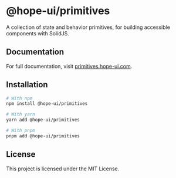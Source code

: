 # @hope-ui/primitives

A collection of state and behavior primitives, for building accessible components with SolidJS.

## Documentation

For full documentation, visit [primitives.hope-ui.com](https://primitives.hope-ui.com/).

## Installation

```sh
# With npm
npm install @hope-ui/primitives

# With yarn
yarn add @hope-ui/primitives

# With pnpm
pnpm add @hope-ui/primitives
```

## License

This project is licensed under the MIT License.
